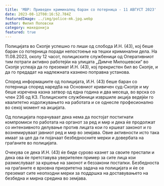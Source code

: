 ```yaml
---
title: 'МВР: Приведен криминалец баран со потерница - 11 АВГУСТ 2023'
date: 2023-08-12T08:16:52.784Z
featuredImage: ../img/police-mk.jpg.webp
author: Филип Поповски
category: македонија
featured: true
---
```

Полицијата во Скопје успешно го лиши од слобода И.Н. (43), кој беше баран со потерница поради непостоење на тешки криминални дела. На 11.08.2023, околу 12 часот, полициските службеници од Оперативниот тим потраги активно работејќи на улицата „Димче Милошевски“ во Скопје успеаја да го преземат И.Н. (43), кој прекристен бил во Скопје, и да го предадат на надлежната казнено поправна установа.

Според информациите од полицијата, И.Н. (43) беше баран со потерница според наредба на Основниот кривичен суд-Скопје и му беше изречена казна затвор од една година и два месеца, во врска со член 236 од КЗ. Полициските службеници извршиле акција ведејќи го квалитетно издолжувањето на работата и се однесле професионално во секој момент на акцијата.

Од полицијата порачуваат дека нема да постојат постигнати компромиси по работата на органот за ред и мир и дека ќе продолжат со интензивното делување против лицата кои го кршеат законот и го вознемируваат јавниот ред и мир во земјава. Овие активности исто така имаат за цел да ги појачаат безбедносните мерки и довербата на граѓаните во полицијата.

Очекува се дека И.Н. (43) ќе биде сурово казнет за своите престапи и дека ова ќе претставува уверителен пример за сите лица кои размислуваат за кршење на законот и беззакони постапки. Безбедноста на граѓаните е врховна приоритетна задача на полицијата и ќе се преземат сите неопходни мерки за поддршка на доставувањето на безбедна и мирна средина во земјава.
